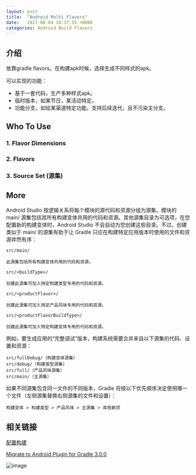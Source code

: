 ```yaml
---
layout: post
title:  "Android Multi Flavors"
date:   2017-08-04 10:37:55 +0800
categories: Android Build Flavors
---
```

## 介绍
依靠gradle flavors。在构建apk时候，选择生成不同样式的apk。

可以实现的功能：

- 基于一套代码，生产多种样式apk。
- 临时版本，如某节日，某活动特定。
- 功能分支，如给某渠道特定功能。支持后续迭代，且不污染主分支。


## Who To Use
### 1. Flavor Dimensions


### 2. Flavors


### 3. Source Set (源集)

## More
Android Studio 按逻辑关系将每个模块的源代码和资源分组为源集。模块的 main/ 源集包括其所有构建变体共用的代码和资源。其他源集目录为可选项，在您配置新的构建变体时，Android Studio 不会自动为您创建这些目录。不过，创建类似于 main/ 的源集有助于让 Gradle 只应在构建特定应用版本时使用的文件和资源井然有序：

    src/main/

    此源集包括所有构建变体共用的代码和资源。

    src/<buildType>/

    创建此源集可加入特定构建类型专用的代码和资源。

    src/<productFlavor>/

    创建此源集可加入特定产品风味专用的代码和资源。

    src/<productFlavorBuildType>/

    创建此源集可加入特定构建变体专用的代码和资源。

例如，要生成应用的“完整调试”版本，构建系统需要合并来自以下源集的代码、设置和资源：

    src/fullDebug/（构建变体源集）
    src/debug/（构建类型源集）
    src/full/（产品风味源集）
    src/main/（主源集）

如果不同源集包含同一文件的不同版本，Gradle 将按以下优先顺序决定使用哪一个文件（左侧源集替换右侧源集的文件和设置）：

    构建变体 > 构建类型 > 产品风味 > 主源集 > 库依赖项






## 相关链接
[配置构建](https://developer.android.com/studio/build/index.html)


[Migrate to Android Plugin for Gradle 3.0.0](https://developer.android.com/studio/build/gradle-plugin-3-0-0-migration.html?utm_source=android-studio#variant_aware)

![image](https://developer.android.com/images/tools/studio/project-structure_2x.png)

